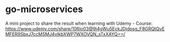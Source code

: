 # go-microservices
A mini project to share the result when learning with Udemy - Course: https://www.udemy.com/share/106lo03@9i4gWu5EckJDjdpsg_F8GRQtQvEMFER9SbxJ7ccMSMJ4vlkbXWP7WXOVQN_sTxXAYQ==/
